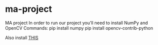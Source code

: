 # ma-project
MA project
In order to run our project you'll need to install NumPy and OpenCV
Commands:
pip install numpy
pip install opencv-contrib-python

Also install <a href="https://pjreddie.com/media/files/yolov3.weights">THIS</a>